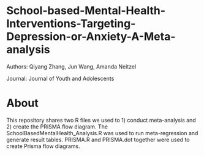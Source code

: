 # School-based-Mental-Health-Interventions-Targeting-Depression-or-Anxiety-A-Meta-analysis

Authors: Qiyang Zhang, Jun Wang, Amanda Neitzel

Journal: Journal of Youth and Adolescents

# About #
This repository shares two R files we used to 1) conduct meta-analysis and 2) create the PRISMA flow diagram.
The SchoolBasedMentalHealth_Analysis.R was used to run meta-regression and generate result tables.
PRISMA.R and PRISMA.dot together were used to create Prisma flow diagrams.
